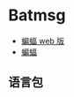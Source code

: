 # Batmsg

- [蝙蝠 web 版](https://web.batmsg.com/)
- [蝙蝠](https://www.batmsg.com/)

## 语言包

```shell

```
